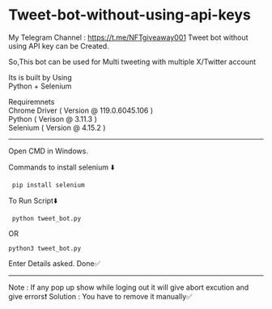 # Tweet-bot-without-using-api-keys

My Telegram Channel : https://t.me/NFTgiveaway001
Tweet bot without using API key can be Created.

So,This bot can be used for Multi tweeting with multiple X/Twitter account

Its is built by Using  
Python + Selenium

Requiremnets  
Chrome Driver ( Version @ 119.0.6045.106 )  
Python ( Verison @ 3.11.3 )  
Selenium ( Version @ 4.15.2 )  

--------------------------------------

Open CMD in Windows.

Commands to install selenium ⬇️
```
 pip install selenium 
```

To Run Script⬇️
```
 python tweet_bot.py 
```
OR 
```
python3 tweet_bot.py
```

Enter Details asked. 
Done✅

-------------------------------------------

Note : If any pop up show while loging out it will give abort excution and give errors❗
Solution : You have to remove it manually✅
